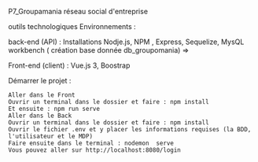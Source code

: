 P7_Groupamania réseau social d'entreprise

outils technologiques 
Environnements : 

back-end (API) : Installations Nodje.js, NPM , Express, Sequelize, 
 MysQL workbench ( création base donnée db_groupomania) => 
 
  Front-end (client) : Vue.js 3, Boostrap

Démarrer le projet :

    Aller dans le Front
    Ouvrir un terminal dans le dossier et faire : npm install
    Et ensuite : npm run serve
    Aller dans le Back
    Ouvrir un terminal dans le dossier et faire : npm install
    Ouvrir le fichier .env et y placer les informations requises (la BDD, l'utilisateur et le MDP)
    Faire ensuite dans le terminal : nodemon  serve
    Vous pouvez aller sur http://localhost:8080/login
